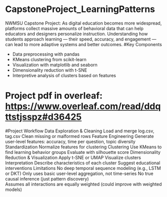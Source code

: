 # CapstoneProject_LearningPatterns
NWMSU Capstone Project: As digital education becomes more widespread, platforms collect massive amounts of behavioral data that can help educators and designers personalize instruction. Understanding how students approach learning — their speed, accuracy, and engagement — can lead to more adaptive systems and better outcomes.
#Key Components
  - Data preprocessing with pandas
  - KMeans clustering from scikit-learn
  - Visualization with matplotlib and seaborn
  - Dimensionality reduction with t-SNE
  - Interpretive analysis of clusters based on features


# Project pdf in overleaf: <https://www.overleaf.com/read/ddqttstjsspz#d36425>

#Project Workflow
  Data Exploration & Cleaning
    Load and merge log.csv, tag.csv
    Clean missing or malformed rows
  Feature Engineering
    Generate user-level features: accuracy, time per question, topic diversity
  Standardization
    Normalize features for clustering
  Clustering
    Use KMeans to find learning behavior groups
    Evaluate with silhouette score
  Dimensionality Reduction & Visualization
    Apply t-SNE or UMAP
    Visualize clusters
  Interpretation
    Describe characteristics of each cluster
    Suggest educational interventions
  Limitations
    No deep temporal sequence modeling (e.g., LSTM or DKT)
    Only uses basic user-level aggregation, not time-series
    No true causal inference (just pattern discovery)  
    Assumes all interactions are equally weighted (could improve with weighted models)


